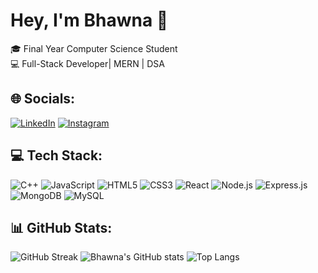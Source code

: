 # Hey, I'm Bhawna 👋

🎓 Final Year Computer Science Student  
💻 Full-Stack Developer| MERN | DSA

## 🌐 Socials:
[![LinkedIn](https://img.shields.io/badge/LinkedIn-0077B5?style=for-the-badge&logo=linkedin&logoColor=white)](https://www.linkedin.com/in/bhawna-bhandari-831854271/)
[![Instagram](https://img.shields.io/badge/Instagram-E4405F?style=for-the-badge&logo=instagram&logoColor=white)](https://www.instagram.com/bhawnaa.05)

## 💻 Tech Stack:
![C++](https://img.shields.io/badge/C++-00599C?style=for-the-badge&logo=cplusplus&logoColor=white) 
![JavaScript](https://img.shields.io/badge/JavaScript-FFD700?style=for-the-badge&logo=javascript&logoColor=black) 
![HTML5](https://img.shields.io/badge/HTML5-E34F26?style=for-the-badge&logo=html5&logoColor=white) 
![CSS3](https://img.shields.io/badge/CSS3-1572B6?style=for-the-badge&logo=css3&logoColor=white) 
![React](https://img.shields.io/badge/React-20232A?style=for-the-badge&logo=react&logoColor=61DAFB) 
![Node.js](https://img.shields.io/badge/Node.js-339933?style=for-the-badge&logo=node.js&logoColor=white) 
![Express.js](https://img.shields.io/badge/Express.js-000000?style=for-the-badge&logo=express&logoColor=white) 
![MongoDB](https://img.shields.io/badge/MongoDB-4EA94B?style=for-the-badge&logo=mongodb&logoColor=white) 
![MySQL](https://img.shields.io/badge/MySQL-4479A1?style=for-the-badge&logo=mysql&logoColor=white)

## 📊 GitHub Stats:
![GitHub Streak](https://github-readme-streak-stats.herokuapp.com/?user=bhawnaa05&theme=radical)
![Bhawna's GitHub stats](https://github-readme-stats.vercel.app/api?username=bhawnaa05&show_icons=true&include_all_commits=true&count_private=true&theme=radical)
![Top Langs](https://github-readme-stats.vercel.app/api/top-langs/?username=bhawnaa05&layout=compact&langs_count=10&theme=radical)
